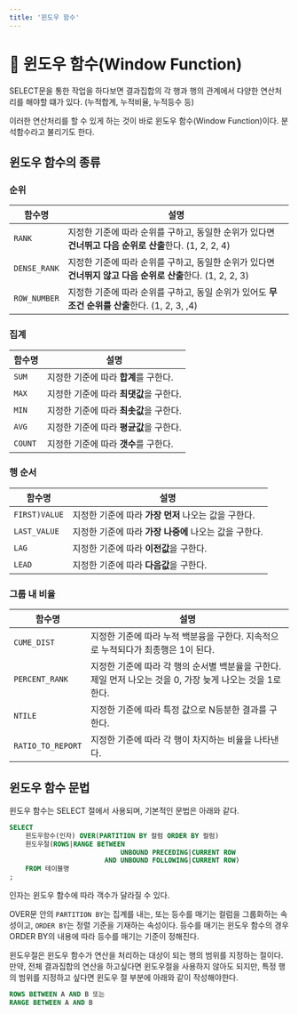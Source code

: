 ```yaml
---
title: '윈도우 함수'
---
```

# 🐬 윈도우 함수(Window Function)

SELECT문을 통한 작업을 하다보면 결과집합의 각 행과 행의 관계에서 다양한 연산처리를 해야할 떄가 있다. (누적합계, 누적비율, 누적등수 등)

이러한 연산처리를 할 수 있게 하는 것이 바로 윈도우 함수(Window Function)이다. 분석함수라고 불리기도 한다.

## 윈도우 함수의 종류

### 순위

|함수명|설명|
|-|-|
|`RANK`|지정한 기준에 따라 순위를 구하고, 동일한 순위가 있다면 **건너뛰고 다음 순위로 산출**한다. (1, 2, 2, 4)|
|`DENSE_RANK`|지정한 기준에 따라 순위를 구하고, 동일한 순위가 있다면 **건너뛰지 않고 다음 순위로 산출**한다. (1, 2, 2, 3)|
|`ROW_NUMBER`|지정한 기준에 따라 순위를 구하고, 동일 순위가 있어도 **무조건 순위를 산출**한다. (1, 2, 3, ,4)|

### 집계

|함수명|설명|
|-|-|
|`SUM`|지정한 기준에 따라 **합계**를 구한다.|
|`MAX`|지정한 기준에 따라 **최댓값**을 구한다.|
|`MIN`|지정한 기준에 따라 **최솟값**을 구한다.|
|`AVG`|지정한 기준에 따라 **평균값**을 구한다.|
|`COUNT`|지정한 기준에 따라 **갯수**를 구한다.|


### 행 순서

|함수명|설명|
|-|-|
|`FIRST)VALUE`|지정한 기준에 따라 **가장 먼저** 나오는 값을 구한다.|
|`LAST_VALUE`|지정한 기준에 따라 **가장 나중에** 나오는 값을 구한다.|
|`LAG`|지정한 기준에 따라 **이전값**을 구한다.|
|`LEAD`|지정한 기준에 따라 **다음값**을 구한다.|

### 그룹 내 비율

|함수명|설명|
|-|-|
|`CUME_DIST`|지정한 기준에 따라 누적 백분융을 구한다. 지속적으로 누적되다가 최종행은 1이 된다.|
|`PERCENT_RANK`|지정한 기준에 따라 각 행의 순서별 백분율을 구한다. 제일 먼저 나오는 것을 0, 가장 늦게 나오는 것을 1로 한다.|
|`NTILE`|지정한 기준에 따라 특정 값으로 N등분한 결과를 구한다.|
|`RATIO_TO_REPORT`|지정한 기준에 따라 각 행이 차지하는 비율을 나타낸다.|


## 윈도우 함수 문법

윈도우 함수는 SELECT 절에서 사용되며, 기본적인 문법은 아래와 같다.

```sql
SELECT
    윈도우함수(인자) OVER(PARTITION BY 컬럼 ORDER BY 컬럼)
    윈도우절(ROWS|RANGE BETWEEN
                            UNBOUND PRECEDING|CURRENT ROW
                        AND UNBOUND FOLLOWING|CURRENT ROW)
    FROM 테이블명
;
```

인자는 윈도우 함수에 따라 객수가 달라질 수 있다.

OVER문 안의 `PARTITION BY`는 집계를 내는, 또는 등수를 매기는 컬럼을 그룹화하는 속성이고, `ORDER BY`는 정렬 기준을 기재하는 속성이다. 등수를 매기는 윈도우 함수의 경우 ORDER BY의 내용에 따라 등수를 매기는 기준이 정해진다.

윈도우절은 윈도우 함수가 연산을 처리하는 대상이 되는 행의 범위를 지정하는 절이다. 만약, 전체 결과집합의 연산을 하고싶다면 윈도우절을 사용하지 않아도 되지만, 특정 행의 범위를 지정하고 싶다면 윈도우 절 부분에 아래와 같이 작성해야한다.

```sql
ROWS BETWEEN A AND B 또는
RANGE BETWEEN A AND B
```



